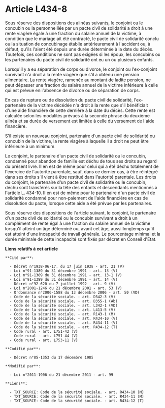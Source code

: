 # Article L434-8

Sous réserve des dispositions des alinéas suivants, le conjoint ou le concubin ou la personne liée par un pacte civil de
solidarité a droit à une rente viagère égale à une fraction du salaire annuel de la victime, à condition que le mariage ait
été contracté, le pacte civil de solidarité conclu ou la situation de concubinage établie antérieurement à l'accident ou, à
défaut, qu'ils l'aient été depuis une durée déterminée à la date du décès. Toutefois, ces conditions ne sont pas exigées si
les époux, les concubins ou les partenaires du pacte civil de solidarité ont eu un ou plusieurs enfants.

Lorsqu'il y a eu séparation de corps ou divorce, le conjoint ou l'ex-conjoint survivant n'a droit à la rente viagère que s'il
a obtenu une pension alimentaire. La rente viagère, ramenée au montant de ladite pension, ne peut dépasser une fraction du
salaire annuel de la victime inférieure à celle qui est prévue en l'absence de divorce ou de séparation de corps. 

En cas de rupture ou de dissolution du pacte civil de solidarité, l'ex-partenaire de la victime décédée n'a droit à la rente
que s'il bénéficiait d'une aide financière de cette dernière à la date du décès. Cette rente est calculée selon les modalités
prévues à la seconde phrase du deuxième alinéa et sa durée de versement est limitée à celle du versement de l'aide
financière. 

S'il existe un nouveau conjoint, partenaire d'un pacte civil de solidarité ou concubin de la victime, la rente viagère à
laquelle il a droit ne peut être inférieure à un minimum. 

Le conjoint, le partenaire d'un pacte civil de solidarité ou le concubin, condamné pour abandon de famille est déchu de tous
ses droits au regard du présent livre. Il en est de même pour celui qui a été déchu totalement de l'exercice de l'autorité
parentale, sauf, dans ce dernier cas, à être réintégré dans ses droits s'il vient à être restitué dans l'autorité parentale.
Les droits du conjoint, le partenaire d'un pacte civil de solidarité ou le concubin, déchu sont transférés sur la tête des
enfants et descendants mentionnés à l'article L. 434-10. Il en est de même pour le partenaire d'un pacte civil de solidarité
condamné pour non-paiement de l'aide financière en cas de dissolution du pacte, lorsque cette aide a été prévue par les
partenaires. 

Sous réserve des dispositions de l'article suivant, le conjoint, le partenaire d'un pacte civil de solidarité ou le concubin
survivant a droit à un complément de rente égal à une fraction du salaire annuel de la victime lorsqu'il atteint un âge
déterminé ou, avant cet âge, aussi longtemps qu'il est atteint d'une incapacité de travail générale. Le pourcentage minimal
et la durée minimale de cette incapacité sont fixés par décret en Conseil d'Etat.

**Liens relatifs à cet article**

	**Cité par**:

	  - Décret n°1938-06-17. du 17 juin 1938 - art. 21 (V)
	  - Loi n°91-1389 du 31 décembre 1991 - art. 13 (V)
	  - Loi n°91-1389 du 31 décembre 1991 - art. 13-1 (V)
	  - Loi n°91-1389 du 31 décembre 1991 - art. 14 (V)
	  - Décret n°92-620 du 7 juillet 1992 - art. 9 (V)
	  - Loi n°2001-1246 du 21 décembre 2001 - art. 53 (V)
	  - Ordonnance n°2006-1588 du 13 décembre 2006 - art. 50 (VD)
	  - Code de la sécurité sociale. - art. D342-3 (V)
	  - Code de la sécurité sociale. - art. D355-1 (Ab)
	  - Code de la sécurité sociale. - art. L342-1 (VD)
	  - Code de la sécurité sociale. - art. L413-5 (V)
	  - Code de la sécurité sociale. - art. R143-1 (M)
	  - Code de la sécurité sociale. - art. R434-10 (V)
	  - Code de la sécurité sociale. - art. R434-11 (V)
	  - Code de la sécurité sociale. - art. R434-12 (T)
	  - Code rural - art. L751-42 (V)
	  - Code rural - art. L751-44 (V)
	  - Code rural - art. L753-11 (V)

	**Codifié par**:

	  - Décret n°85-1353 du 17 décembre 1985

	**Modifié par**:

	  - Loi n°2011-1906 du 21 décembre 2011 - art. 99

	**Liens**:

	  - TXT_SOURCE: Code de la sécurité sociale. - art. R434-10 (M)
	  - TXT_SOURCE: Code de la sécurité sociale. - art. R434-11 (M)
	  - TXT_SOURCE: Code de la sécurité sociale. - art. R434-12 (T)
